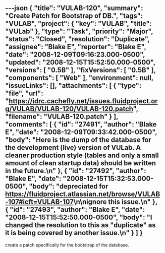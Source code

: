 ---json
{
  "title": "VULAB-120",
  "summary": "Create Patch for Bootstrap of DB.",
  "tags": "VULAB",
  "project": {
    "key": "VULAB",
    "title": "VULab"
  },
  "type": "Task",
  "priority": "Major",
  "status": "Closed",
  "resolution": "Duplicate",
  "assignee": "Blake E",
  "reporter": "Blake E",
  "date": "2008-12-09T09:16:23.000-0500",
  "updated": "2008-12-15T15:52:50.000-0500",
  "versions": [
    "0.5B"
  ],
  "fixVersions": [
    "0.5B"
  ],
  "components": [
    "Web"
  ],
  "environment": null,
  "issueLinks": [],
  "attachments": [
    {
      "type": "file",
      "url": "https://idrc.cachefly.net/issues.fluidproject.org/VULAB/VULAB-120/VULAB-120.patch",
      "filename": "VULAB-120.patch"
    }
  ],
  "comments": [
    {
      "id": "27491",
      "author": "Blake E",
      "date": "2008-12-09T09:33:42.000-0500",
      "body": "Here is the dump of the database for the development (live) version of VULab. A cleaner production style (tables and only a small amount of clean startup data) should be written in the future.\n"
    },
    {
      "id": "27492",
      "author": "Blake E",
      "date": "2008-12-15T15:32:53.000-0500",
      "body": "depreciated for <https://fluidproject.atlassian.net/browse/VULAB-107#icft=VULAB-107>\n\nignore this issue.\n"
    },
    {
      "id": "27493",
      "author": "Blake E",
      "date": "2008-12-15T15:52:50.000-0500",
      "body": "I changed the resolution to this as \"duplicate\" as it is being covered by another issue.\n"
    }
  ]
}
---
create a patch specifically for the bootstrap of the database.

        
